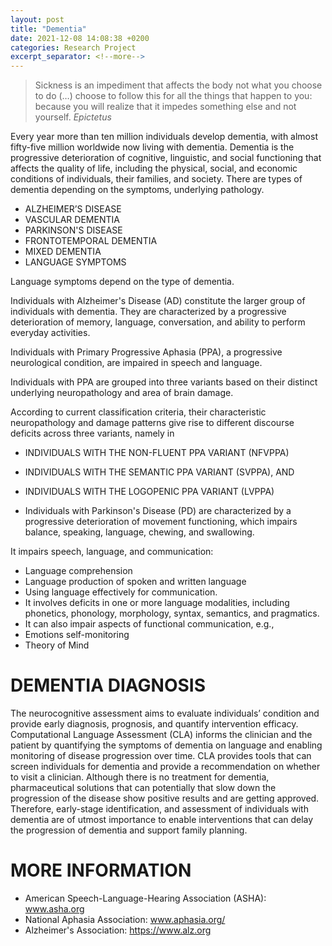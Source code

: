 ```yaml
---
layout: post
title: "Dementia"
date: 2021-12-08 14:08:38 +0200
categories: Research Project
excerpt_separator: <!--more-->
---
```


> Sickness is an impediment that affects the body not what you choose to do (…) choose to follow this for all the things that happen to you: because you will realize that it impedes something else and not yourself.
> *Epictetus*
<!--more-->

Every year more than ten million individuals develop dementia, with almost fifty-five million worldwide now living with dementia.
Dementia is the progressive deterioration of cognitive, linguistic, and social functioning that affects the quality of life, including the physical, social, and economic conditions of individuals, their families, and society.
There are types of dementia depending on the symptoms, underlying pathology.

- ALZHEIMER’S DISEASE
- VASCULAR DEMENTIA
- PARKINSON'S DISEASE
- FRONTOTEMPORAL DEMENTIA
- MIXED DEMENTIA
- LANGUAGE SYMPTOMS

Language symptoms depend on the type of dementia.

Individuals with Alzheimer's Disease (AD) constitute the larger group of individuals with dementia. They are characterized by a progressive deterioration of memory, language, conversation, and ability to perform everyday activities.

Individuals with Primary Progressive Aphasia (PPA), a progressive neurological condition, are impaired in speech and language.

Individuals with PPA are grouped into three variants based on their distinct underlying neuropathology and area of brain damage.

According to current classification criteria, their characteristic neuropathology and damage patterns give rise to different discourse deficits across three variants, namely in

- INDIVIDUALS WITH THE NON-FLUENT PPA VARIANT (NFVPPA)

- INDIVIDUALS WITH THE SEMANTIC PPA VARIANT (SVPPA), AND

- INDIVIDUALS WITH THE LOGOPENIC PPA VARIANT (LVPPA)

- Individuals with Parkinson's Disease (PD) are characterized by a progressive deterioration of movement functioning, which impairs balance, speaking, language, chewing, and swallowing.

It impairs speech, language, and communication:

 - Language comprehension
 - Language production of spoken and written language
 - Using language effectively for communication.
 - It involves deficits in one or more language modalities, including phonetics, phonology, morphology, syntax, semantics, and pragmatics.
 - It can also impair aspects of functional communication, e.g.,
 - Emotions self-monitoring
 - Theory of Mind
 

# DEMENTIA DIAGNOSIS
The neurocognitive assessment aims to evaluate individuals’ condition and provide early diagnosis, prognosis, and quantify intervention efficacy.
Computational Language Assessment (CLA) informs the clinician and the patient by quantifying the symptoms of dementia on language and enabling monitoring of disease progression over time.
CLA provides tools that can screen individuals for dementia and provide a recommendation on whether to visit a clinician.
Although there is no treatment for dementia, pharmaceutical solutions that can potentially that slow down the progression of the disease show positive results and are getting approved.
Therefore, early-stage identification, and assessment of individuals with dementia are of utmost importance to enable interventions that can delay the progression of dementia and support family planning.

# MORE INFORMATION
- American Speech-Language-Hearing Association (ASHA): <a href="http://www.asha.org">www.asha.org</a>
- National Aphasia Association: <a href="http://www.aphasia.org/">www.aphasia.org/</a>
- Alzheimer's Association: <a href="https://www.alz.org">https://www.alz.org</a>

